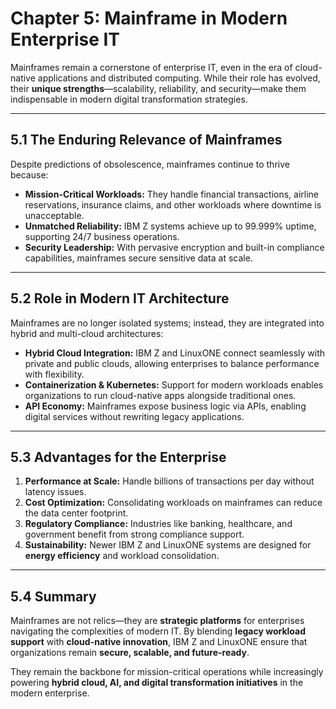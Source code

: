 # Chapter 5: Mainframe in Modern Enterprise IT

Mainframes remain a cornerstone of enterprise IT, even in the era of cloud-native applications and distributed computing. While their role has evolved, their **unique strengths**—scalability, reliability, and security—make them indispensable in modern digital transformation strategies.

---

## 5.1 The Enduring Relevance of Mainframes

Despite predictions of obsolescence, mainframes continue to thrive because:

- **Mission-Critical Workloads:** They handle financial transactions, airline reservations, insurance claims, and other workloads where downtime is unacceptable.
- **Unmatched Reliability:** IBM Z systems achieve up to 99.999% uptime, supporting 24/7 business operations.
- **Security Leadership:** With pervasive encryption and built-in compliance capabilities, mainframes secure sensitive data at scale.

---

## 5.2 Role in Modern IT Architecture

Mainframes are no longer isolated systems; instead, they are integrated into hybrid and multi-cloud architectures:

- **Hybrid Cloud Integration:** IBM Z and LinuxONE connect seamlessly with private and public clouds, allowing enterprises to balance performance with flexibility.
- **Containerization & Kubernetes:** Support for modern workloads enables organizations to run cloud-native apps alongside traditional ones.
- **API Economy:** Mainframes expose business logic via APIs, enabling digital services without rewriting legacy applications.

---

## 5.3 Advantages for the Enterprise

1. **Performance at Scale:** Handle billions of transactions per day without latency issues.  
2. **Cost Optimization:** Consolidating workloads on mainframes can reduce the data center footprint.  
3. **Regulatory Compliance:** Industries like banking, healthcare, and government benefit from strong compliance support.  
4. **Sustainability:** Newer IBM Z and LinuxONE systems are designed for **energy efficiency** and workload consolidation.  

---

## 5.4 Summary

Mainframes are not relics—they are **strategic platforms** for enterprises navigating the complexities of modern IT. By blending **legacy workload support** with **cloud-native innovation**, IBM Z and LinuxONE ensure that organizations remain **secure, scalable, and future-ready**.  

They remain the backbone for mission-critical operations while increasingly powering **hybrid cloud, AI, and digital transformation initiatives** in the modern enterprise.
